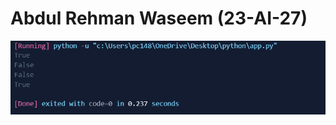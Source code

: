 # Abdul Rehman Waseem (23-AI-27)

![Follow Pattern Output](https://github.com/Rehman810/follow-pattern/blob/main/output.png)
